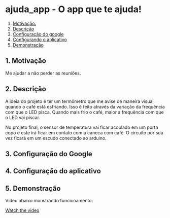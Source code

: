 # ajuda_app - O app que te ajuda!

1. [ Motivação. ](#motivacao)
2. [ Descrição ](#desc)
3. [Configuração do google](#google)
4. [Configurando o aplicativo](#materiais)
5. [ Demonstração ](#fotos)

<a name="motivacao"></a>
## 1. Motivação

Me ajudar a não perder as reuniões.

<a name="desc"></a>
## 2. Descrição

A ideia do projeto é ter um termômetro que me avise de maneira visual quando o café está esfriando. Isso é feito através da variação da frequência com que o LED pisca. Quando mais frio o café, maior a frequência com que o LED vai piscar.

No projeto final, o sensor de temperatura vai ficar acoplado em um porta copo e este irá ficar em contato com a caneca com café. O circuito por sua vez ficará em um escudo conectado ao arduino.

<a name="google"></a>
## 3. Configuração do Google

<a name="materiais"></a>
## 4. Configuração do aplicativo



<a name="img"></a>
## 5. Demonstração

Vídeo abaixo monstrando funcionamento:

[Watch the video](https://drive.google.com/file/d/1wSaEhLfIUYBExPkO4JlugqPKGCFyQ3FK/view?usp=sharing)


